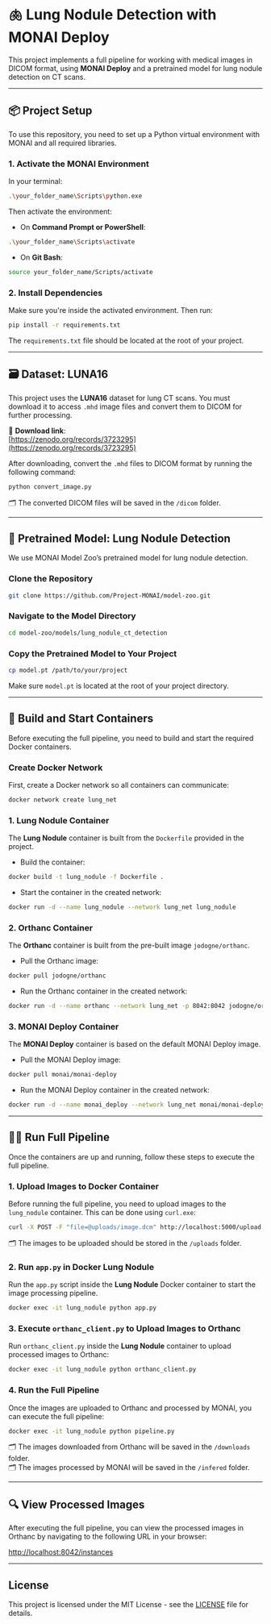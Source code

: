 # 🫁 Lung Nodule Detection with MONAI Deploy

This project implements a full pipeline for working with medical images in DICOM format, using **MONAI Deploy** and a pretrained model for lung nodule detection on CT scans.

---

## 📦 Project Setup

To use this repository, you need to set up a Python virtual environment with MONAI and all required libraries.

### 1. Activate the MONAI Environment

In your terminal:

```bash
.\your_folder_name\Scripts\python.exe
```

Then activate the environment:

- On **Command Prompt or PowerShell**:

```bash
.\your_folder_name\Scripts\activate
```

- On **Git Bash**:

```bash
source your_folder_name/Scripts/activate
```

### 2. Install Dependencies

Make sure you're inside the activated environment. Then run:

```bash
pip install -r requirements.txt
```

The `requirements.txt` file should be located at the root of your project.

---

## 🗃 Dataset: LUNA16

This project uses the **LUNA16** dataset for lung CT scans. You must download it to access `.mhd` image files and convert them to DICOM for further processing.

🔗 **Download link**:  
[https://zenodo.org/records/3723295](https://zenodo.org/records/3723295)

After downloading, convert the `.mhd` files to DICOM format by running the following command:

```bash
python convert_image.py
```

🗂️ The converted DICOM files will be saved in the `/dicom` folder.

---

## 🧠 Pretrained Model: Lung Nodule Detection

We use MONAI Model Zoo’s pretrained model for lung nodule detection.

### Clone the Repository

```bash
git clone https://github.com/Project-MONAI/model-zoo.git
```

### Navigate to the Model Directory

```bash
cd model-zoo/models/lung_nodule_ct_detection
```

### Copy the Pretrained Model to Your Project

```bash
cp model.pt /path/to/your/project
```

Make sure `model.pt` is located at the root of your project directory.

---

## 🚀 Build and Start Containers

Before executing the full pipeline, you need to build and start the required Docker containers.

### Create Docker Network

First, create a Docker network so all containers can communicate:

```bash
docker network create lung_net
```

### 1. **Lung Nodule Container**

The **Lung Nodule** container is built from the `Dockerfile` provided in the project.

- Build the container:

```bash
docker build -t lung_nodule -f Dockerfile .
```

- Start the container in the created network:

```bash
docker run -d --name lung_nodule --network lung_net lung_nodule
```

### 2. **Orthanc Container**

The **Orthanc** container is built from the pre-built image `jodogne/orthanc`.

- Pull the Orthanc image:

```bash
docker pull jodogne/orthanc
```

- Run the Orthanc container in the created network:

```bash
docker run -d --name orthanc --network lung_net -p 8042:8042 jodogne/orthanc
```

### 3. **MONAI Deploy Container**

The **MONAI Deploy** container is based on the default MONAI Deploy image.

- Pull the MONAI Deploy image:

```bash
docker pull monai/monai-deploy
```

- Run the MONAI Deploy container in the created network:

```bash
docker run -d --name monai_deploy --network lung_net monai/monai-deploy
```

---

## 🏃‍♂️ Run Full Pipeline

Once the containers are up and running, follow these steps to execute the full pipeline.

### 1. **Upload Images to Docker Container**

Before running the full pipeline, you need to upload images to the `lung_nodule` container. This can be done using `curl.exe`:

```bash
curl -X POST -F "file=@uploads/image.dcm" http://localhost:5000/upload
```

🗂️ The images to be uploaded should be stored in the `/uploads` folder.

### 2. **Run `app.py` in Docker Lung Nodule**

Run the `app.py` script inside the **Lung Nodule** Docker container to start the image processing pipeline.

```bash
docker exec -it lung_nodule python app.py
```

### 3. **Execute `orthanc_client.py` to Upload Images to Orthanc**

Run `orthanc_client.py` inside the **Lung Nodule** container to upload processed images to Orthanc:

```bash
docker exec -it lung_nodule python orthanc_client.py
```

### 4. **Run the Full Pipeline**

Once the images are uploaded to Orthanc and processed by MONAI, you can execute the full pipeline:

```bash
docker exec -it lung_nodule python pipeline.py
```

🗂️ The images downloaded from Orthanc will be saved in the `/downloads` folder.  
🗂️ The images processed by MONAI will be saved in the `/infered` folder.

---

## 🔍 View Processed Images

After executing the full pipeline, you can view the processed images in Orthanc by navigating to the following URL in your browser:

[http://localhost:8042/instances](http://localhost:8042/instances)

---

## License

This project is licensed under the MIT License - see the [LICENSE](LICENSE) file for details.